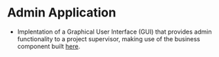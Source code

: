 # Admin Application
- Implentation of a Graphical User Interface (GUI) that provides admin functionality to a project supervisor, making use of the business component built [here](https://github.com/devkilyungi/Out-of-Bounds-Ltd-Project).
